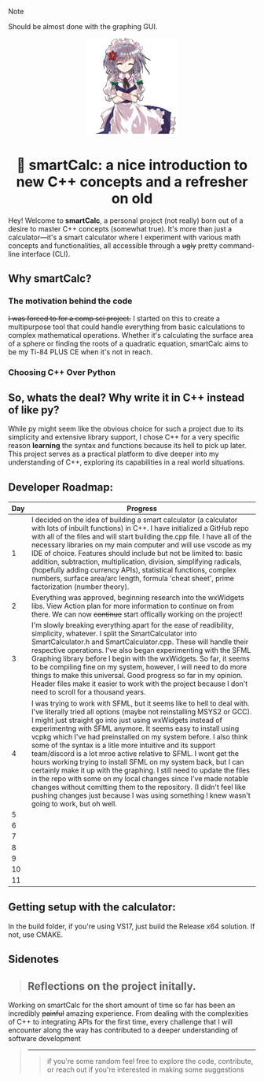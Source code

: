 > [!NOTE]
> Should be almost done with the graphing GUI.

<p align="center"><img src="https://github.com/orangejuiceplz/smartCalc/blob/main/SmartCalculator.ico" height="200"></p>

<h1 align="center">🧮 smartCalc: a nice introduction to new C++ concepts and a refresher on old</h1>


Hey! Welcome to **smartCalc**, a personal project (not really) born out of a desire to master C++ concepts (somewhat true). It's more than just a calculator—it's a smart calculator where I experiment with various math concepts and functionalities, all accessible through a ~~ugly~~ pretty command-line interface (CLI). 


## Why smartCalc?

### The motivation behind the code

~~I was forced to for a comp sci project.~~ I started on this to create a multipurpose tool that could handle everything from basic calculations to complex mathematical operations. Whether it's calculating the surface area of a sphere or finding the roots of a quadratic equation, smartCalc aims to be my Ti-84 PLUS CE when it's not in reach.

### Choosing C++ Over Python

## So, whats the deal? Why write it in C++ instead of like py?

While py might seem like the obvious choice for such a project due to its simplicity and extensive library support, I chose C++ for a very specific reason **learning** the syntax and functions because its hell to pick up later.  This project serves as a practical platform to dive deeper into my understanding of C++, exploring its capabilities in a real world situations.

## Developer Roadmap:

| Day | Progress |
| --- | -------- |
|  1  | I decided on the idea of building a smart calculator (a calculator with lots of inbuilt functions) in C++. I have initialized a GitHub repo with all of the files and will start building   the.cpp file. I have all of the necessary libraries on my main computer and will use vscode as my IDE of choice. Features should include but not be limited to: basic addition, subtraction, multiplication, division, simplifying radicals, (hopefully adding currency APIs), statistical functions, complex numbers, surface area/arc length, formula 'cheat sheet', prime factorization (number theory). |
|  2  | Everything was approved, beginning research into the wxWidgets libs. View Action plan for more information to continue on from there.  We can now ~~continue~~ start offically working on the project!        |
|  3  | I'm slowly breaking everything apart for the ease of readibility, simplicity, whatever. I split the SmartCalculator into SmartCalculator.h and SmartCalculator.cpp. These will handle their respective operations. I've also began experimenting with the SFML Graphing library before I begin with the wxWidgets. So far, it seems to be compiling fine on my system, however, I will need to do more things to make this universal. Good progress so far in my opinion. Header files make it easier to work with the project because I don't need to scroll for a thousand years.       |
|  4  | I was trying to work with SFML, but it seems like to hell to deal with. I've literally tried all options (maybe not reinstalling MSYS2 or GCC). I might just straight go into just using wxWidgets instead of experimentng with SFML anymore. It seems easy to install using vcpkg which I've had preinstalled on my system before. I also think some of the syntax is a litle more intuitive and its support team/discord is a lot mroe active relative to SFML. I wont get the hours working trying to install SFML on my system back, but I can certainly make it up with the graphing. I still need to update the files in the repo with some on my local changes since I've made notable changes without comitting them to the repository. (I didn't feel like pushing changes just because I was using something I knew wasn't going to work, but oh well.        |
|  5  |          |
|  6  |          |
|  7  |          |
|  8  |          |
|  9  |          |
| 10  |          |
| 11  |          |

## Getting setup with the calculator:

In the build folder, if you're using VS17, just build the Release x64 solution. If not, use CMAKE.

## Sidenotes

> ## Reflections on the project initally.

Working on smartCalc for the short amount of time so far has been an incredibly ~~painful~~ amazing experience. From dealing with the complexities of C++ to integrating APIs for the first time, every challenge that I will encounter along the way has contributed to a deeper understanding of software development

> ---
>> if you're some random feel free to explore the code, contribute, or reach out if you're interested in making some suggestions

